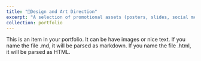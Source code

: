 ```yaml
---
title: "📐Design and Art Direction"
excerpt: "A selection of promotional assets (posters, slides, social media content, etc.) that I have designed or provided art direction for.<br/><img src='/images/Archival-futures_promo-final.png' width='450'/><img src='/images/GAVA_square_ACA-website_800_2.png' width='450'/> <br/><img src='images/Outer Worlds _1920x1080.png' width='900'/>"
collection: portfolio
---
```


This is an item in your portfolio. It can be have images or nice text. If you name the file .md, it will be parsed as markdown. If you name the file .html, it will be parsed as HTML. 
